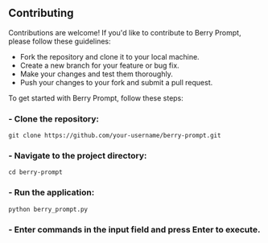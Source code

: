 ## Contributing
Contributions are welcome! If you'd like to contribute to Berry Prompt, please follow these guidelines:

- Fork the repository and clone it to your local machine.
- Create a new branch for your feature or bug fix.
- Make your changes and test them thoroughly.
- Push your changes to your fork and submit a pull request.


To get started with Berry Prompt, follow these steps:

### - Clone the repository:

```console
git clone https://github.com/your-username/berry-prompt.git
```

### - Navigate to the project directory:

```console
cd berry-prompt
```

### - Run the application:

```console
python berry_prompt.py
```

### - Enter commands in the input field and press Enter to execute.

